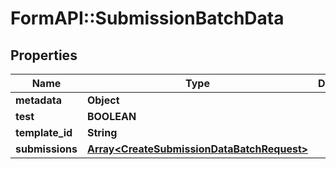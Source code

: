 # FormAPI::SubmissionBatchData

## Properties
Name | Type | Description | Notes
------------ | ------------- | ------------- | -------------
**metadata** | **Object** |  | [optional] 
**test** | **BOOLEAN** |  | [optional] 
**template_id** | **String** |  | [optional] 
**submissions** | [**Array&lt;CreateSubmissionDataBatchRequest&gt;**](CreateSubmissionDataBatchRequest.md) |  | 


